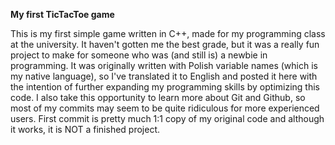 **My first TicTacToe game**

This is my first simple game written in C++, made for my programming class at the university. It haven't gotten me the best grade, but it was a really fun project to make for someone who was (and still is) a newbie in programming. It was originally written with Polish variable names (which is my native language), so I've translated it to English and posted it here with the intention of further expanding my programming skills by optimizing this code. I also take this opportunity to learn more about Git and Github, so most of my commits may seem to be quite ridiculous for more experienced users. First commit is pretty much 1:1 copy of my original code and although it works, it is NOT a finished project.
